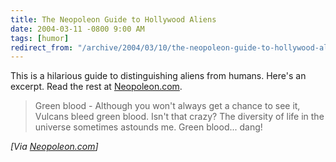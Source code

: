 ```yaml
---
title: The Neopoleon Guide to Hollywood Aliens
date: 2004-03-11 -0800 9:00 AM
tags: [humor]
redirect_from: "/archive/2004/03/10/the-neopoleon-guide-to-hollywood-aliens.aspx/"
---
```


This is a hilarious guide to distinguishing aliens from humans. Here's an excerpt. Read the rest at
[Neopoleon.com](http://neopoleon.com/blog/posts/4214.aspx).

> Green blood - Although you won't always get a chance to see it,
> Vulcans bleed green blood. Isn't that crazy? The diversity of life in
> the universe sometimes astounds me. Green blood... dang!

*[Via [Neopoleon.com](http://neopoleon.com/blog/posts/4214.aspx)]*

